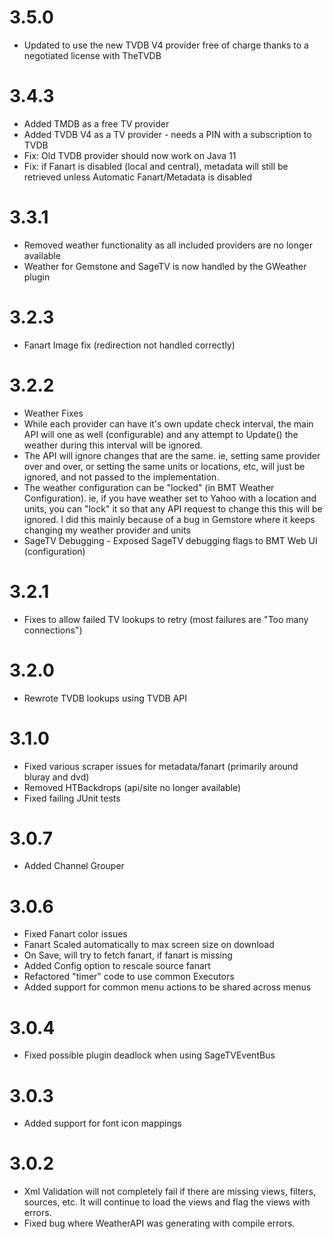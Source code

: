 # 3.5.0
* Updated to use the new TVDB V4 provider free of charge thanks to a negotiated license with TheTVDB
# 3.4.3
* Added TMDB as a free TV provider
* Added TVDB V4 as a TV provider - needs a PIN with a subscription to TVDB
* Fix: Old TVDB provider should now work on Java 11
* Fix: if Fanart is disabled (local and central), metadata will still be retrieved unless Automatic  Fanart/Metadata is disabled

# 3.3.1
* Removed weather functionality as all included providers are no longer available
* Weather for Gemstone and SageTV is now handled by the GWeather plugin

# 3.2.3
* Fanart Image fix (redirection not handled correctly)

# 3.2.2
* Weather Fixes
* While each provider can have it's own update check interval, the main API will one as well (configurable) and any attempt to Update() the weather during this interval will be ignored.
* The API will ignore changes that are the same. ie, setting same provider over and over, or setting the same units or locations, etc, will just be ignored, and not passed to the implementation.
* The weather configuration can be "locked" (in BMT Weather Configuration). ie, if you have weather set to Yahoo with a location and units, you can "lock" it so that any API request to change this this will be ignored. I did this mainly because of a bug in Gemstore where it keeps changing my weather provider and units
* SageTV Debugging - Exposed SageTV debugging flags to BMT Web UI (configuration)
 
# 3.2.1
* Fixes to allow failed TV lookups to retry (most failures are "Too many connections")

# 3.2.0
* Rewrote TVDB lookups using TVDB API

# 3.1.0
* Fixed various scraper issues for metadata/fanart (primarily around bluray and dvd)
* Removed HTBackdrops (api/site no longer available)
* Fixed failing JUnit tests

# 3.0.7
* Added Channel Grouper

# 3.0.6
* Fixed Fanart color issues
* Fanart Scaled automatically to max screen size on download
* On Save, will try to fetch fanart, if fanart is missing
* Added Config option to rescale source fanart
* Refactored "timer" code to use common Executors
* Added support for common menu actions to be shared across menus


# 3.0.4
* Fixed possible plugin deadlock when using SageTVEventBus

# 3.0.3
* Added support for font icon mappings

# 3.0.2
* Xml Validation will not completely fail if there are missing views, filters, sources, etc.  It will continue to load the views and flag the views with errors.
* Fixed bug where WeatherAPI was generating with compile errors.